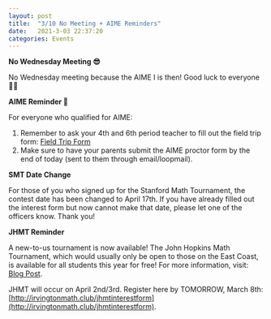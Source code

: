 ```yaml
---
layout: post
title:  "3/10 No Meeting + AIME Reminders"
date:   2021-3-03 22:37:20
categories: Events
---
```

**No Wednesday Meeting 😎**

No Wednesday meeting because the AIME I is then! Good luck to everyone 🥰😍

**AIME Reminder 📝**

For everyone who qualified for AIME: 
1. Remember to ask your 4th and 6th period teacher to fill out the field trip form: [Field Trip Form](https://forms.gle/RefjzZd8jhetJci66)
2. Make sure to have your parents submit the AIME proctor form by the end of today (sent to them through email/loopmail).

**SMT Date Change**

For those of you who signed up for the Stanford Math Tournament, the contest date has been changed to April 17th. If you have already filled out the interest form but now cannot make that date, please let one of the officers know. Thank you!

**JHMT Reminder**

A new-to-us tournament is now available! The John Hopkins Math Tournament, which would usually only be open to those on the East Coast, is available for all students this year for free!
For more information, visit: [Blog Post](https://artofproblemsolving.com/community/c5h2458197_jhmt_2021_registration_open_repost). 

JHMT will occur on April 2nd/3rd. Register here by TOMORROW, March 8th: [http://irvingtonmath.club/jhmtinterestform](http://irvingtonmath.club/jhmtinterestform).
